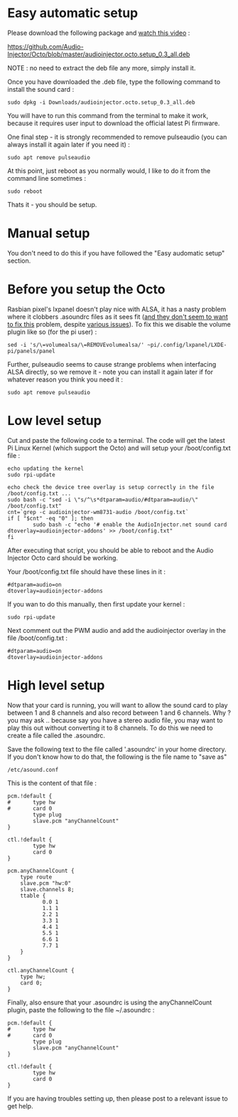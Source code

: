 # Easy automatic setup
Please download the following package and [watch this video](https://www.facebook.com/plugins/video.php?href=https%3A%2F%2Fwww.facebook.com%2Faudioinjector%2Fvideos%2F1753758851602240%2F) :

https://github.com/Audio-Injector/Octo/blob/master/audioinjector.octo.setup_0.3_all.deb

NOTE : no need to extract the deb file any more, simply install it.

Once you have downloaded the .deb file, type the following command to install the sound card :
```
sudo dpkg -i Downloads/audioinjector.octo.setup_0.3_all.deb
```
You will have to run this command from the terminal to make it work, because it requires user input to download the official latest Pi firmware.

One final step - it is strongly recommended to remove pulseaudio (you can always install it again later if you need it) :
```
sudo apt remove pulseaudio
```

At this point, just reboot as you normally would, I like to do it from the command line sometimes :
```
sudo reboot
```

Thats it - you should be setup.

# Manual setup
You don't need to do this if you have followed the "Easy audomatic setup" section.
# Before you setup the Octo
Rasbian pixel's lxpanel doesn't play nice with ALSA, it has a nasty problem where it clobbers .asoundrc files as it sees fit ([and they don't seem to want to fix this](https://github.com/raspberrypi-ui/lxpanel/issues/13) problem, despite [various issues](https://github.com/raspberrypi-ui/lxpanel/issues/14)). To fix this we disable the volume plugin like so (for the pi user) :
```
sed -i 's/\=volumealsa/\=REMOVEvolumealsa/' ~pi/.config/lxpanel/LXDE-pi/panels/panel
```

Further, pulseaudio seems to cause strange problems when interfacing ALSA directly, so we remove it - note you can install it again later if for whatever reason you think you need it :
```
sudo apt remove pulseaudio
```

# Low level setup
Cut and paste the following code to a terminal. The code will get the latest Pi Linux Kernel (which support the Octo) and will setup your /boot/config.txt file :
```
echo updating the kernel
sudo rpi-update

echo check the device tree overlay is setup correctly in the file /boot/config.txt ...
sudo bash -c "sed -i \"s/^\s*dtparam=audio/#dtparam=audio/\" /boot/config.txt"
cnt=`grep -c audioinjector-wm8731-audio /boot/config.txt`
if [ "$cnt" -eq "0" ]; then
        sudo bash -c "echo '# enable the AudioInjector.net sound card
dtoverlay=audioinjector-addons' >> /boot/config.txt"
fi
```

After executing that script, you should be able to reboot and the Audio Injector Octo card should be working.

Your /boot/config.txt file should have these lines in it :
```
#dtparam=audio=on
dtoverlay=audioinjector-addons
```

If you wan to do this manually, then first update your kernel :
```
sudo rpi-update
```

Next comment out the PWM audio and add the audioinjector overlay in the file /boot/config.txt :
```
#dtparam=audio=on
dtoverlay=audioinjector-addons
```

# High level setup
Now that your card is running, you will want to allow the sound card to play between 1 and 8 channels and also record between 1 and 6 channels. Why ? you may ask .. because say you have a stereo audio file, you may want to play this out without converting it to 8 channels. To do this we need to create a file called the .asoundrc.

Save the following text to the file called '.asoundrc' in your home directory. If you don't know how to do that, the following is the file name to "save as"
```
/etc/asound.conf
```
This is the content of that file :
```
pcm.!default {
#       type hw
#       card 0
        type plug
        slave.pcm "anyChannelCount"
}

ctl.!default {
        type hw
        card 0
}

pcm.anyChannelCount {
    type route
    slave.pcm "hw:0"
    slave.channels 8;
    ttable {
           0.0 1
           1.1 1
           2.2 1
           3.3 1
           4.4 1
           5.5 1
           6.6 1
           7.7 1
    }
}

ctl.anyChannelCount {
    type hw;
    card 0;
}
```

Finally, also ensure that your .asoundrc is using the anyChannelCount plugin, paste the following to the file ~/.asoundrc :
```
pcm.!default {
#       type hw
#       card 0
        type plug
        slave.pcm "anyChannelCount"
}

ctl.!default {
        type hw
        card 0
}
```

If you are having troubles setting up, then please post to a relevant issue to get help.
